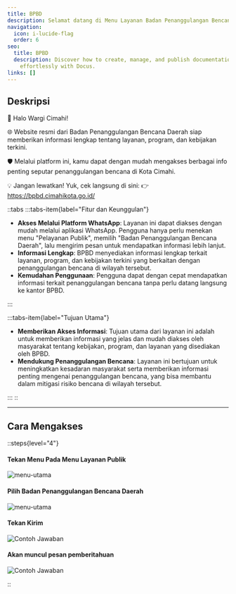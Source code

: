 ```yaml
---
title: BPBD
description: Selamat datang di Menu Layanan Badan Penanggulangan Bencana Daerah
navigation:
  icon: i-lucide-flag
  order: 6
seo:
  title: BPBD
  description: Discover how to create, manage, and publish documentation
    effortlessly with Docus.
links: []
---
```


## Deskripsi

🚨 Halo Wargi Cimahi!

🌐 Website resmi dari Badan Penanggulangan Bencana Daerah siap memberikan informasi lengkap tentang layanan, program, dan kebijakan terkini.

🛡️ Melalui platform ini, kamu dapat dengan mudah mengakses berbagai info penting seputar penanggulangan bencana di Kota Cimahi.

💡 Jangan lewatkan! Yuk, cek langsung di sini:
👉 https://bpbd.cimahikota.go.id/

::tabs
:::tabs-item{label="Fitur dan Keunggulan"}

- **Akses Melalui Platform WhatsApp**: Layanan ini dapat diakses dengan mudah melalui aplikasi WhatsApp. Pengguna hanya perlu menekan menu "Pelayanan Publik", memilih "Badan Penanggulangan Bencana Daerah", lalu mengirim pesan untuk mendapatkan informasi lebih lanjut.
- **Informasi Lengkap**: BPBD menyediakan informasi lengkap terkait layanan, program, dan kebijakan terkini yang berkaitan dengan penanggulangan bencana di wilayah tersebut.
- **Kemudahan Penggunaan**: Pengguna dapat dengan cepat mendapatkan informasi terkait penanggulangan bencana tanpa perlu datang langsung ke kantor BPBD.

:::

:::tabs-item{label="Tujuan Utama"}

- **Memberikan Akses Informasi**: Tujuan utama dari layanan ini adalah untuk memberikan informasi yang jelas dan mudah diakses oleh masyarakat tentang kebijakan, program, dan layanan yang disediakan oleh BPBD.
- **Mendukung Penanggulangan Bencana**: Layanan ini bertujuan untuk meningkatkan kesadaran masyarakat serta memberikan informasi penting mengenai penanggulangan bencana, yang bisa membantu dalam mitigasi risiko bencana di wilayah tersebut.

:::
::

---

## Cara Mengakses

::steps{level="4"}

#### Tekan Menu Pada Menu Layanan Publik
![menu-utama](/layanan-publik/menu-layanan.jpg)

#### Pilih Badan Penanggulangan Bencana Daerah
![menu-utama](/layanan-publik/bpbd/opsi-bpbd.jpg)

#### Tekan Kirim

![Contoh Jawaban](/layanan-publik/bpbd/kirim-bpbd.jpg)

#### Akan muncul pesan pemberitahuan
![Contoh Jawaban](/layanan-publik/bpbd/balasan-bpbd.jpg)

::